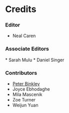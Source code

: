 # Credits

<h3> Editor   </h3>

* Neal Caren

<h3> Associate Editors </h3>
* Sarah Mulu
* Daniel Singer

<h3> Contributors </h3>

* [Peter Binkley](https://www.library.ualberta.ca/staff/peter-binkley)     
* Joyce Ebhodaghe
* Mila Mascenik     
* Zoe Turner     
* Weijun Yuan     
